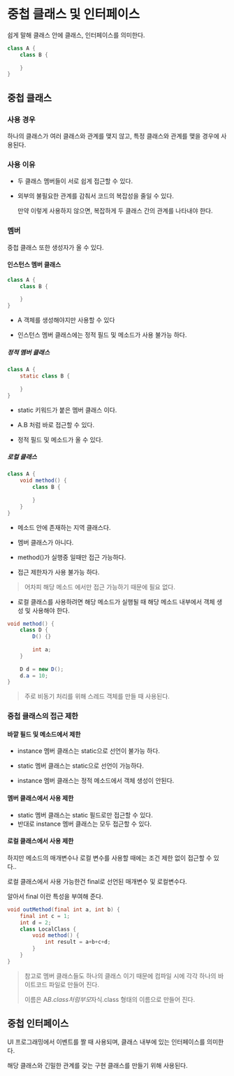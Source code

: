# 중첩 클래스 및 인터페이스

쉽게 말해 클래스 안에 클래스, 인터페이스를 의미한다.

``` java
class A {
    class B {
        
    }
}
```

## 중첩 클래스

### 사용 경우

하나의 클래스가 여러 클래스와 관계를 맺지 않고, 특정 클래스와 관계를 맺을 경우에 사용된다.

### 사용 이유

- 두 클래스 멤버들이 서로 쉽게 접근할 수 있다.

- 외부의 불필요한 관계를 감춰서 코드의 복잡성을 줄일 수 있다.

  만약 이렇게 사용하지 않으면, 복잡하게 두 클래스 간의 관계를 나타내야 한다.

### 멤버

중첩 클래스 또한 생성자가 올 수 있다.

#### 인스턴스 멤버 클래스

``` java
class A {
    class B {
        
    }
}
```

- A 객체를 생성해야지만 사용할 수 있다

- 인스턴스 멤버 클래스에는 정적 필드 및 메소드가 사용 불가능 하다.

##### 정적 멤버 클래스

``` java
class A {
    static class B {
        
    }
}
```

- static 키워드가 붙은 멤버 클래스 이다.

- A.B 처럼 바로 접근할 수 있다.

- 정적 필드 및 메소드가 올 수 있다.

##### 로컬 클래스

``` java
class A {
    void method() {
        class B {
            
        }
    }
}
```

- 메소드 안에 존재하는 지역 클래스다.

- 멤버 클래스가 아니다.

- method()가 실행중 일때만 접근 가능하다.

- 접근 제한자가 사용 불가능 하다.

> 어차피 해당 메소드 에서만 접근 가능하기 때문에 필요 없다.

- 로컬 클래스를 사용하려면 해당 메소드가 실행될 때 해당 메소드 내부에서 객체 생성 및 사용해야 한다.

``` java
void method() {
    class D {
        D() {}
        
        int a;
    }
    
    D d = new D();
    d.a = 10;
}
```

> 주로 비동기 처리를 위해 스레드 객체를 만들 때 사용된다.



### 중첩 클래스의 접근 제한

#### 바깥 필드 및 메소드에서 제한

- instance 멤버 클래스는 static으로 선언이 불가능 하다.

- static 멤버 클래스는 static으로 선언이 가능하다.

- instance 멤버 클래스는 정적 메소드에서 객체 생성이 안된다.

#### 멤버 클래스에서 사용 제한

- static 멤버 클래스는 static 필드로만 접근할 수 있다.
- 반대로 instance 멤버 클래스는 모두 접근할 수 있다.

#### 로컬 클래스에서 사용 제한

하지만 메소드의 매개변수나 로컬 변수를 사용할 때에는 조건 제한 없이 접근할 수 있다..

로컬 클래스에서 사용 가능한건 final로 선언된 매개변수 및 로컬변수다.

알아서 final 이란 특성을 부여해 준다.

``` java
void outMethod(final int a, int b) {
    final int c = 1;
    int d = 2;
    class LocalClass {
        void method() {
            int result = a+b+c+d;
        }
    }
}
```



> 참고로 멤버 클래스들도 하나의 클래스 이기 때문에 컴파일 시에 각각 하나의 바이트코드 파일로 만들어 진다.
>
> 이름은 A$B.class 처럼 부모$자식.class 형태의 이름으로 만들어 진다.

## 중첩 인터페이스

UI 프로그래밍에서 이벤트를 짤 때 사용되며, 클래스 내부에 있는 인터페이스를 의미한다.

해당 클래스와 긴밀한 관계를 갖는 구현 클래스를 만들기 위해 사용된다.